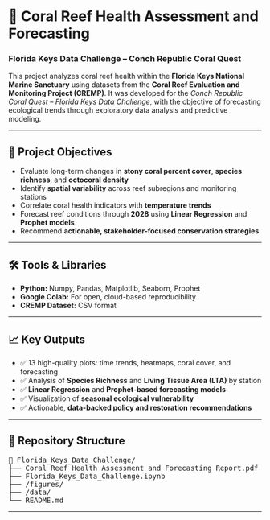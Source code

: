 <h1>🌊 Coral Reef Health Assessment and Forecasting</h1>
<h3>Florida Keys Data Challenge – Conch Republic Coral Quest</h3>

<p>
This project analyzes coral reef health within the <strong>Florida Keys National Marine Sanctuary</strong> using datasets from the 
<strong>Coral Reef Evaluation and Monitoring Project (CREMP)</strong>. It was developed for the <em>Conch Republic Coral Quest – Florida Keys Data Challenge</em>, 
with the objective of forecasting ecological trends through exploratory data analysis and predictive modeling.
</p>

<hr>

<h2>📌 Project Objectives</h2>
<ul>
  <li>Evaluate long-term changes in <strong>stony coral percent cover</strong>, <strong>species richness</strong>, and <strong>octocoral density</strong></li>
  <li>Identify <strong>spatial variability</strong> across reef subregions and monitoring stations</li>
  <li>Correlate coral health indicators with <strong>temperature trends</strong></li>
  <li>Forecast reef conditions through <strong>2028</strong> using <strong>Linear Regression</strong> and <strong>Prophet models</strong></li>
  <li>Recommend <strong>actionable, stakeholder-focused conservation strategies</strong></li>
</ul>

<hr>

<h2>🛠️ Tools & Libraries</h2>
<ul>
  <li><strong>Python:</strong> Numpy, Pandas, Matplotlib, Seaborn, Prophet</li>
  <li><strong>Google Colab:</strong> For open, cloud-based reproducibility</li>
  <li><strong>CREMP Dataset:</strong> CSV format</li>
</ul>

<hr>

<h2>📈 Key Outputs</h2>
<ul>
  <li>✅ 13 high-quality plots: time trends, heatmaps, coral cover, and forecasting</li>
  <li>✅ Analysis of <strong>Species Richness</strong> and <strong>Living Tissue Area (LTA)</strong> by station</li>
  <li>✅ <strong>Linear Regression</strong> and <strong>Prophet-based forecasting models</strong></li>
  <li>✅ Visualization of <strong>seasonal ecological vulnerability</strong></li>
  <li>✅ Actionable, <strong>data-backed policy and restoration recommendations</strong></li>
</ul>

<hr>

<h2>📂 Repository Structure</h2>
<pre>
📁 Florida_Keys_Data_Challenge/
├── Coral Reef Health Assessment and Forecasting Report.pdf     # Final report (PDF)
├── Florida_Keys_Data_Challenge.ipynb                          # Python notebook (EDA + Modeling)
├── /figures/                                                  # Visual plots (13 figures)
├── /data/                                                     # Selected cleaned CSVs (optional)
└── README.md                                                  # This file
</pre>

<hr>
